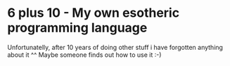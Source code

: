 # 6 plus 10 - My own esotheric programming language

Unfortunatelly, after 10 years of doing other stuff i have forgotten anything about it ^^ Maybe someone finds out how to use it :-)